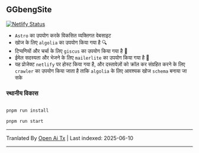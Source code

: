 ## GGbengSite

[![Netlify Status](https://api.netlify.com/api/v1/badges/58d6ebf4-6582-43fc-a7e7-a1ce4278e8f3/deploy-status)](https://app.netlify.com/sites/ggbengsite/deploys)

- `Astro` का उपयोग करके विकसित व्यक्तिगत वेबसाइट
- खोज के लिए `algolia` का उपयोग किया गया है 🔍
- टिप्पणियों और चर्चा के लिए `giscus` का उपयोग किया गया है 🌈
- ईमेल सदस्यता और भेजने के लिए `mailerlite` का उपयोग किया गया है 📮
- यह प्रोजेक्ट `netlify` पर होस्ट किया गया है, और दस्तावेज़ों को क्रॉल कर संग्रहित करने के लिए `crawler` का उपयोग किया जाता है ताकि `algolia` के लिए आवश्यक खोज `schema` बनाया जा सके

### स्थानीय विकास

```bash

pnpm run install

pnpm run start
```

---

Tranlated By [Open Ai Tx](https://github.com/OpenAiTx/OpenAiTx) | Last indexed: 2025-06-10

---